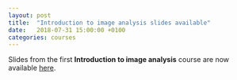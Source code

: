 ```yaml
---
layout: post
title:  "Introduction to image analysis slides available"
date:   2018-07-31 15:00:00 +0100
categories: courses
---
```

Slides from the first **Introduction to image analysis** course are now available [here](https://icr-analysis.github.io/intro-image-analysis/).